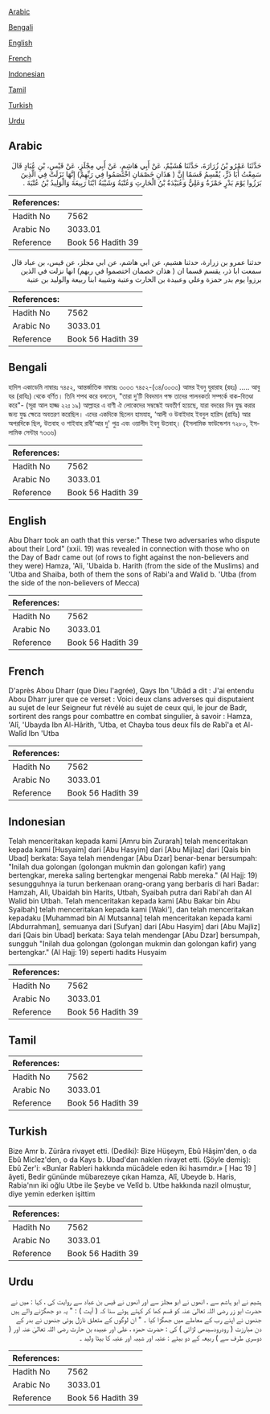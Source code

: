 [Arabic](#arabic)

[Bengali](#bengali)

[English](#english)

[French](#french)

[Indonesian](#indonesian)

[Tamil](#tamil)

[Turkish](#turkish)

[Urdu](#urdu)

## Arabic


<div dir="rtl" lang="ar" style={{fontSize:'larger',backgroundColor:'#f8f9fa',padding:20}}>
حَدَّثَنَا عَمْرُو بْنُ زُرَارَةَ، حَدَّثَنَا هُشَيْمٌ، عَنْ أَبِي هَاشِمٍ، عَنْ أَبِي مِجْلَزٍ، عَنْ قَيْسِ، بْنِ عُبَادٍ قَالَ سَمِعْتُ أَبَا ذَرٍّ، يُقْسِمُ قَسَمًا إِنَّ ‏(‏ هَذَانِ خَصْمَانِ اخْتَصَمُوا فِي رَبِّهِمْ‏)‏ إِنَّهَا نَزَلَتْ فِي الَّذِينَ بَرَزُوا يَوْمَ بَدْرٍ حَمْزَةُ وَعَلِيٌّ وَعُبَيْدَةُ بْنُ الْحَارِثِ وَعُتْبَةُ وَشَيْبَةُ ابْنَا رَبِيعَةَ وَالْوَلِيدُ بْنُ عُتْبَةَ ‏.‏
</div>
<div style={{backgroundColor:'#f8f9fa',padding:20, marginBottom: 10}}><table> <thead> <tr> <th>References:</th> <th></th> </tr> </thead> <tbody><tr><td>Hadith No</td><td>7562</td></tr><tr><td>Arabic No</td><td>3033.01</td></tr><tr><td>Reference</td><td>Book 56 Hadith 39</td></tr></tbody></table></div>


<div dir="rtl" lang="ar" style={{fontSize:'larger',backgroundColor:'#f8f9fa',padding:20}}>
حدثنا عمرو بن زرارة، حدثنا هشيم، عن ابي هاشم، عن ابي مجلز، عن قيس، بن عباد قال سمعت ابا ذر، يقسم قسما ان ( هذان خصمان اختصموا في ربهم) انها نزلت في الذين برزوا يوم بدر حمزة وعلي وعبيدة بن الحارث وعتبة وشيبة ابنا ربيعة والوليد بن عتبة
</div>
<div style={{backgroundColor:'#f8f9fa',padding:20, marginBottom: 10}}><table> <thead> <tr> <th>References:</th> <th></th> </tr> </thead> <tbody><tr><td>Hadith No</td><td>7562</td></tr><tr><td>Arabic No</td><td>3033.01</td></tr><tr><td>Reference</td><td>Book 56 Hadith 39</td></tr></tbody></table></div>

## Bengali


<div dir="ltr" lang="bn" style={{fontSize:'larger',backgroundColor:'#f8f9fa',padding:20}}>
হাদিস একাডেমি নাম্বারঃ ৭৪৫২, আন্তর্জাতিক নাম্বারঃ ৩০৩৩ ৭৪৫২-(৩৪/৩০৩৩) আমর ইবনু যুরারাহ (রহঃ) ..... আবু যর (রাযিঃ) থেকে বর্ণিত। তিনি শপথ করে বলতেন, "তারা দু’টি বিবদমান পক্ষ তাদের পালনকর্তা সম্পর্কে বাক-বিতণ্ডা করে"- (সূরা আল হাজ্জ ২২ঃ ১৯) আল্লাহর এ বাণী ঐ লোকেদের সম্বন্ধেই অবতীর্ণ হয়েছে, যারা বদরের দিন যুদ্ধ করার জন্য যুদ্ধ ক্ষেত্রে অবতরণ করেছিল। এদের একদিকে ছিলেন হামযাহ, ‘আলী ও উবাইদাহ ইবনুল হারিস (রাযিঃ) আর অপরদিকে ছিল, উতবাহ ও শাইবাহ রাবী’আর দু' পুত্র এবং ওয়ালীদ ইবনু উতবাহ্। (ইসলামিক ফাউন্ডেশন ৭২৮০, ইসলামিক সেন্টার ৭৩৩৬)
</div>
<div style={{backgroundColor:'#f8f9fa',padding:20, marginBottom: 10}}><table> <thead> <tr> <th>References:</th> <th></th> </tr> </thead> <tbody><tr><td>Hadith No</td><td>7562</td></tr><tr><td>Arabic No</td><td>3033.01</td></tr><tr><td>Reference</td><td>Book 56 Hadith 39</td></tr></tbody></table></div>

## English


<div dir="ltr" lang="en" style={{fontSize:'larger',backgroundColor:'#f8f9fa',padding:20}}>
Abu Dharr took an oath that this verse:" These two adversaries who dispute about their Lord" (xxii. 19) was revealed in connection with those who on the Day of Badr came out (of rows to fight against the non-believers and they were) Hamza, 'Ali, 'Ubaida b. Harith (from the side of the Muslims) and 'Utba and Shaiba, both of them the sons of Rabi'a and Walid b. 'Utba (from the side of the non-believers of Mecca)
</div>
<div style={{backgroundColor:'#f8f9fa',padding:20, marginBottom: 10}}><table> <thead> <tr> <th>References:</th> <th></th> </tr> </thead> <tbody><tr><td>Hadith No</td><td>7562</td></tr><tr><td>Arabic No</td><td>3033.01</td></tr><tr><td>Reference</td><td>Book 56 Hadith 39</td></tr></tbody></table></div>

## French


<div dir="ltr" lang="fr" style={{fontSize:'larger',backgroundColor:'#f8f9fa',padding:20}}>
D'après Abou Dharr (que Dieu l'agrée), Qays Ibn 'Ubâd a dit : J'ai entendu Abou Dharr jurer que ce verset : Voici deux clans adverses qui disputaient au sujet de leur Seigneur fut révélé au sujet de ceux qui, le jour de Badr, sortirent des rangs pour combattre en combat singulier, à savoir : Hamza, 'Alî, 'Ubayda Ibn Al-Hârith, 'Utba, et Chayba tous deux fils de Rabî'a et Al-Walîd Ibn 'Utba
</div>
<div style={{backgroundColor:'#f8f9fa',padding:20, marginBottom: 10}}><table> <thead> <tr> <th>References:</th> <th></th> </tr> </thead> <tbody><tr><td>Hadith No</td><td>7562</td></tr><tr><td>Arabic No</td><td>3033.01</td></tr><tr><td>Reference</td><td>Book 56 Hadith 39</td></tr></tbody></table></div>

## Indonesian


<div dir="ltr" lang="id" style={{fontSize:'larger',backgroundColor:'#f8f9fa',padding:20}}>
Telah menceritakan kepada kami [Amru bin Zurarah] telah menceritakan kepada kami [Husyaim] dari [Abu Hasyim] dari [Abu Mijlaz] dari [Qais bin Ubad] berkata: Saya telah mendengar [Abu Dzar] benar-benar bersumpah: "Inilah dua golongan (golongan mukmin dan golongan kafir) yang bertengkar, mereka saling bertengkar mengenai Rabb mereka." (Al Hajj: 19) sesungguhnya ia turun berkenaan orang-orang yang berbaris di hari Badar: Hamzah, Ali, Ubaidah bin Harits, Utbah, Syaibah putra dari Rabi'ah dan Al Walid bin Utbah. Telah menceritakan kepada kami [Abu Bakar bin Abu Syaibah] telah menceritakan kepada kami [Waki'], dan telah menceritakan kepadaku [Muhammad bin Al Mutsanna] telah menceritakan kepada kami [Abdurrahman], semuanya dari [Sufyan] dari [Abu Hasyim] dari [Abu Majliz] dari [Qais bin Ubad] berkata: Saya telah mendengar [Abu Dzar] bersumpah, sungguh "Inilah dua golongan (golongan mukmin dan golongan kafir) yang bertengkar." (Al Hajj: 19) seperti hadits Husyaim
</div>
<div style={{backgroundColor:'#f8f9fa',padding:20, marginBottom: 10}}><table> <thead> <tr> <th>References:</th> <th></th> </tr> </thead> <tbody><tr><td>Hadith No</td><td>7562</td></tr><tr><td>Arabic No</td><td>3033.01</td></tr><tr><td>Reference</td><td>Book 56 Hadith 39</td></tr></tbody></table></div>

## Tamil


<div dir="ltr" lang="ta" style={{fontSize:'larger',backgroundColor:'#f8f9fa',padding:20}}>

</div>
<div style={{backgroundColor:'#f8f9fa',padding:20, marginBottom: 10}}><table> <thead> <tr> <th>References:</th> <th></th> </tr> </thead> <tbody><tr><td>Hadith No</td><td>7562</td></tr><tr><td>Arabic No</td><td>3033.01</td></tr><tr><td>Reference</td><td>Book 56 Hadith 39</td></tr></tbody></table></div>

## Turkish


<div dir="ltr" lang="tr" style={{fontSize:'larger',backgroundColor:'#f8f9fa',padding:20}}>
Bize Amr b. Zürâra rivayet etti. (Dediki): Bize Hüşeym, Ebû Hâşim'den, o da Ebû Miclez'den, o da Kays b. Ubad'dan naklen rivayet etti. (Şöyle demiş): Ebû Zer'i: «Bunlar Rableri hakkında mücâdele eden iki hasımdır.» [ Hac 19 ] âyeti, Bedir gününde mübarezeye çıkan Hamza, Alî, Ubeyde b. Haris, Rabia'nın iki oğlu Utbe ile Şeybe ve Velîd b. Utbe hakkında nazil olmuştur, diye yemin ederken işittim
</div>
<div style={{backgroundColor:'#f8f9fa',padding:20, marginBottom: 10}}><table> <thead> <tr> <th>References:</th> <th></th> </tr> </thead> <tbody><tr><td>Hadith No</td><td>7562</td></tr><tr><td>Arabic No</td><td>3033.01</td></tr><tr><td>Reference</td><td>Book 56 Hadith 39</td></tr></tbody></table></div>

## Urdu


<div dir="rtl" lang="ur" style={{fontSize:'larger',backgroundColor:'#f8f9fa',padding:20}}>
ہشیم نے ابو ہاشم سے ، انھوں نے ابو مجلز سے اور انھوں نے قیس بن عباد سے روایت کی ، کہا : میں نے حضرت ابو زر رضی اللہ تعالیٰ عنہ کو قسم کھا کر کہتے ہوئے سنا کہ ( آیت ) : " یہ دو جھگڑنے والے ہیں جنھوں نے اپنے رب کے معاملے میں جھگڑا کیا ۔ " ان لوگوں کے متعلق نازل ہوئی جنھوں نے بدر کے دن مبارزت ( رودرودسیدھی لڑائی ) کی : حضرت حمزہ ، علی اور عبیدہ بن حارث رضی اللہ تعالیٰ عنہ اور ( دوسری طرف سے ) ربیعہ کے دو بیٹے : عتبہ اور شیبہ اور عتبہ کا بیٹا ولید ۔
</div>
<div style={{backgroundColor:'#f8f9fa',padding:20, marginBottom: 10}}><table> <thead> <tr> <th>References:</th> <th></th> </tr> </thead> <tbody><tr><td>Hadith No</td><td>7562</td></tr><tr><td>Arabic No</td><td>3033.01</td></tr><tr><td>Reference</td><td>Book 56 Hadith 39</td></tr></tbody></table></div>